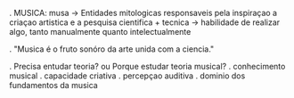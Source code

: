 . MUSICA:
    musa -> Entidades mitologicas responsaveis pela inspiraçao a criaçao artistica e a pesquisa cientifica
    +
    tecnica -> habilidade de realizar algo, tanto manualmente quanto intelectualmente

. "Musica é o fruto sonóro da arte unida com a ciencia."

. Precisa entudar teoria? ou Porque estudar teoria musical?
    . conhecimento musical
    . capacidade criativa
    . percepçao auditiva
    . dominio dos fundamentos da musica